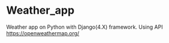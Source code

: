 # Weather_app

Weather app on Python with Django(4.X) framework.
Using API https://openweathermap.org/
